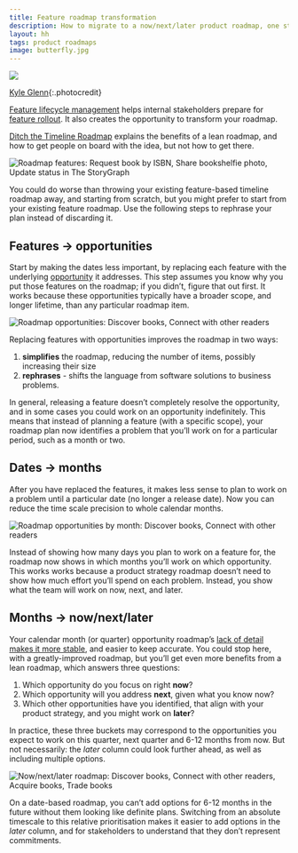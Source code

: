 ```yaml
---
title: Feature roadmap transformation
description: How to migrate to a now/next/later product roadmap, one step at a time
layout: hh
tags: product roadmaps
image: butterfly.jpg
---
```


![](butterfly.jpg)

[Kyle Glenn](https://unsplash.com/photos/hwl01nLxtA8){:.photocredit}

[Feature lifecycle management](feature-lifecycle) helps internal stakeholders prepare for
[feature rollout](feature-rollout).
It also creates the opportunity to transform your roadmap.

[Ditch the Timeline Roadmap](https://www.prodpad.com/resources/guides/ditch-the-timeline-roadmap/)
explains the benefits of a lean roadmap, and how to get people on board with the idea, but not how to get there.

![Roadmap features: Request book by ISBN, Share bookshelfie photo, Update status in The StoryGraph](roadmap/features.webp)

You could do worse than throwing your existing feature-based timeline roadmap away, and starting from scratch, but you might prefer to start from your existing feature roadmap.
Use the following steps to rephrase your plan instead of discarding it.

## Features → opportunities

Start by making the dates less important, by replacing each feature with the underlying
[opportunity](https://www.producttalk.org/2019/02/prioritize-opportunities/) it addresses.
This step assumes you know why you put those features on the roadmap; if you didn’t, figure that out first.
It works because these opportunities typically have a broader scope, and longer lifetime, than any particular roadmap item.

![Roadmap opportunities: Discover books, Connect with other readers](roadmap/opportunities.webp)

Replacing features with opportunities improves the roadmap in two ways:

1. **simplifies** the roadmap, reducing the number of items, possibly increasing their size
2. **rephrases** - shifts the language from software solutions to business problems.

In general, releasing a feature doesn’t completely resolve the opportunity, and in some cases you could work on an opportunity indefinitely.
This means that instead of planning a feature (with a specific scope), your roadmap plan now identifies a problem that you’ll work on for a particular period, such as a month or two.

## Dates → months

After you have replaced the features, it makes less sense to plan to work on a problem until a particular date (no longer a release date).
Now you can reduce the time scale precision to whole calendar months.

![Roadmap opportunities by month: Discover books, Connect with other readers](roadmap/months.webp)

Instead of showing how many days you plan to work on a feature for, the roadmap now shows in which months you’ll work on which opportunity.
This works works because a product strategy roadmap doesn’t need to show how much effort you’ll spend on each problem.
Instead, you show what the team will work on now, next, and later.

## Months → now/next/later

Your calendar month (or quarter) opportunity roadmap’s
[lack of detail makes it more stable](product-roadmap-triangle), and easier to keep accurate.
You could stop here, with a greatly-improved roadmap, but you’ll get even more benefits from a lean roadmap, which answers three questions:

1. Which opportunity do you focus on right **now**?
2. Which opportunity will you address **next**, given what you know now?
3. Which other opportunities have you identified, that align with your product strategy, and you might work on **later**?

In practice, these three buckets may correspond to the opportunities you expect to work on this quarter, next quarter and 6-12 months from now.
But not necessarily: the _later_ column could look further ahead, as well as including multiple options.

![Now/next/later roadmap: Discover books, Connect with other readers, Acquire books, Trade books](roadmap/now-next-later.webp)

On a date-based roadmap, you can’t add options for 6-12 months in the future without them looking like definite plans.
Switching from an absolute timescale to this relative prioritisation makes it easier to add options in the _later_ column, and for stakeholders to understand that they don’t represent commitments.
